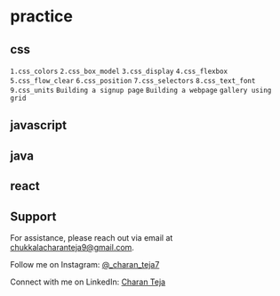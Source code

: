 # practice


## css
`1.css_colors`
`2.css_box_model`
`3.css_display`
`4.css_flexbox`
`5.css_flow_clear`
`6.css_position`
`7.css_selectors`
`8.css_text_font`
`9.css_units`
`Building a signup page`
`Building a webpage`
`gallery using grid`
## javascript
## java
## react


## Support

For assistance, please reach out via email at chukkalacharanteja9@gmail.com.

Follow me on Instagram: [@_charan_teja7](https://www.instagram.com/_charan_teja7/)

Connect with me on LinkedIn: [Charan Teja](https://www.linkedin.com/in/charanteja177/)
